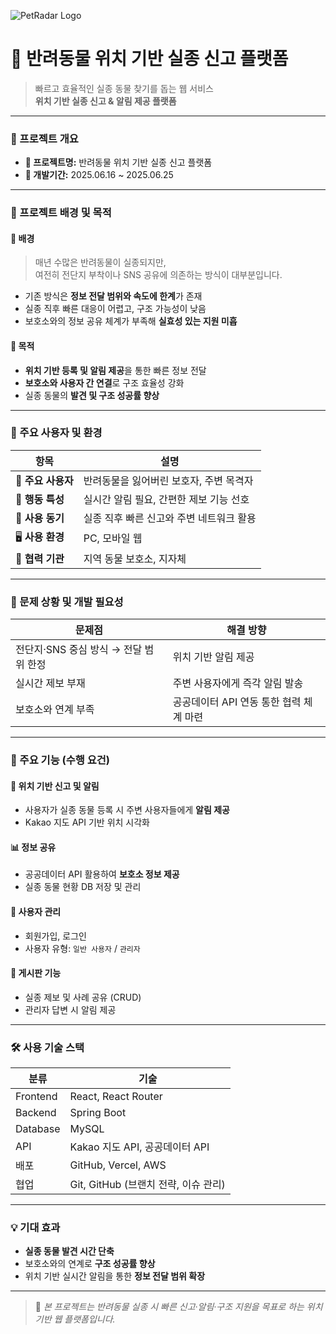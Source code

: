 ![PetRadar Logo](https://github.com/ahyoun611/PetRadar/blob/main/public/gitImg.png?raw=true)

# 🐾 반려동물 위치 기반 실종 신고 플랫폼
> 빠르고 효율적인 실종 동물 찾기를 돕는 웹 서비스  
> **위치 기반 실종 신고 & 알림 제공 플랫폼**

---

### 📅 프로젝트 개요

- **📌 프로젝트명:** 반려동물 위치 기반 실종 신고 플랫폼  
- **📆 개발기간:** 2025.06.16 ~ 2025.06.25  

---

### 🧠 프로젝트 배경 및 목적

#### 📍 배경
> 매년 수많은 반려동물이 실종되지만,  
> 여전히 전단지 부착이나 SNS 공유에 의존하는 방식이 대부분입니다.  

- 기존 방식은 **정보 전달 범위와 속도에 한계**가 존재  
- 실종 직후 빠른 대응이 어렵고, 구조 가능성이 낮음  
- 보호소와의 정보 공유 체계가 부족해 **실효성 있는 지원 미흡**  

#### 🎯 목적
- **위치 기반 등록 및 알림 제공**을 통한 빠른 정보 전달  
- **보호소와 사용자 간 연결**로 구조 효율성 강화  
- 실종 동물의 **발견 및 구조 성공률 향상**

---

### 👥 주요 사용자 및 환경

| 항목 | 설명 |
|------|------|
| 🐶 **주요 사용자** | 반려동물을 잃어버린 보호자, 주변 목격자 |
| 💬 **행동 특성** | 실시간 알림 필요, 간편한 제보 기능 선호 |
| 🚨 **사용 동기** | 실종 직후 빠른 신고와 주변 네트워크 활용 |
| 🖥️ **사용 환경** | PC, 모바일 웹 |
| 🏢 **협력 기관** | 지역 동물 보호소, 지자체 |

---

### 🚧 문제 상황 및 개발 필요성

| 문제점 | 해결 방향 |
|--------|------------|
| 전단지·SNS 중심 방식 → 전달 범위 한정 | 위치 기반 알림 제공 |
| 실시간 제보 부재 | 주변 사용자에게 즉각 알림 발송 |
| 보호소와 연계 부족 | 공공데이터 API 연동 통한 협력 체계 마련 |

---

### 🔧 주요 기능 (수행 요건)

#### 📍 위치 기반 신고 및 알림
- 사용자가 실종 동물 등록 시 주변 사용자들에게 **알림 제공**  
- Kakao 지도 API 기반 위치 시각화  

#### 📊 정보 공유
- 공공데이터 API 활용하여 **보호소 정보 제공**  
- 실종 동물 현황 DB 저장 및 관리  

#### 👥 사용자 관리
- 회원가입, 로그인  
- 사용자 유형: `일반 사용자` / `관리자`  

#### 📝 게시판 기능
- 실종 제보 및 사례 공유 (CRUD)  
- 관리자 답변 시 알림 제공  

---

### 🛠️ 사용 기술 스택

| 분류 | 기술 |
|------|------|
| Frontend | React, React Router |
| Backend | Spring Boot |
| Database | MySQL |
| API | Kakao 지도 API, 공공데이터 API |
| 배포 | GitHub, Vercel, AWS |
| 협업 | Git, GitHub (브랜치 전략, 이슈 관리) |

---

### 💡 기대 효과

- **실종 동물 발견 시간 단축**  
- 보호소와의 연계로 **구조 성공률 향상**  
- 위치 기반 실시간 알림을 통한 **정보 전달 범위 확장**  

---

> 📎 *본 프로젝트는 반려동물 실종 시 빠른 신고·알림·구조 지원을 목표로 하는 위치 기반 웹 플랫폼입니다.*
